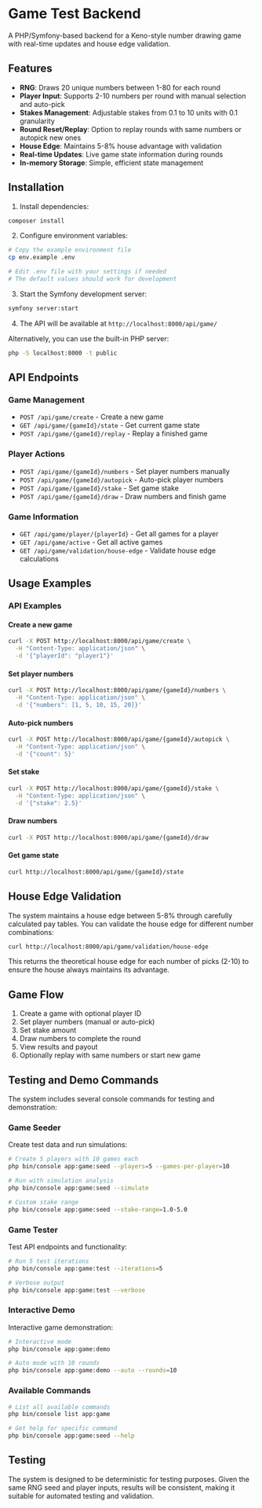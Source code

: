 # Game Test Backend

A PHP/Symfony-based backend for a Keno-style number drawing game with real-time updates and house edge validation.

## Features

- **RNG**: Draws 20 unique numbers between 1-80 for each round
- **Player Input**: Supports 2-10 numbers per round with manual selection and auto-pick
- **Stakes Management**: Adjustable stakes from 0.1 to 10 units with 0.1 granularity
- **Round Reset/Replay**: Option to replay rounds with same numbers or autopick new ones
- **House Edge**: Maintains 5-8% house advantage with validation
- **Real-time Updates**: Live game state information during rounds
- **In-memory Storage**: Simple, efficient state management

## Installation

1. Install dependencies:
```bash
composer install
```

2. Configure environment variables:
```bash
# Copy the example environment file
cp env.example .env

# Edit .env file with your settings if needed
# The default values should work for development
```

3. Start the Symfony development server:
```bash
symfony server:start
```

4. The API will be available at `http://localhost:8000/api/game/`

Alternatively, you can use the built-in PHP server:
```bash
php -S localhost:8000 -t public
```

## API Endpoints

### Game Management

- `POST /api/game/create` - Create a new game
- `GET /api/game/{gameId}/state` - Get current game state
- `POST /api/game/{gameId}/replay` - Replay a finished game

### Player Actions

- `POST /api/game/{gameId}/numbers` - Set player numbers manually
- `POST /api/game/{gameId}/autopick` - Auto-pick player numbers
- `POST /api/game/{gameId}/stake` - Set game stake
- `POST /api/game/{gameId}/draw` - Draw numbers and finish game

### Game Information

- `GET /api/game/player/{playerId}` - Get all games for a player
- `GET /api/game/active` - Get all active games
- `GET /api/game/validation/house-edge` - Validate house edge calculations

## Usage Examples

### API Examples

#### Create a new game
```bash
curl -X POST http://localhost:8000/api/game/create \
  -H "Content-Type: application/json" \
  -d '{"playerId": "player1"}'
```

#### Set player numbers
```bash
curl -X POST http://localhost:8000/api/game/{gameId}/numbers \
  -H "Content-Type: application/json" \
  -d '{"numbers": [1, 5, 10, 15, 20]}'
```

#### Auto-pick numbers
```bash
curl -X POST http://localhost:8000/api/game/{gameId}/autopick \
  -H "Content-Type: application/json" \
  -d '{"count": 5}'
```

#### Set stake
```bash
curl -X POST http://localhost:8000/api/game/{gameId}/stake \
  -H "Content-Type: application/json" \
  -d '{"stake": 2.5}'
```

#### Draw numbers
```bash
curl -X POST http://localhost:8000/api/game/{gameId}/draw
```

#### Get game state
```bash
curl http://localhost:8000/api/game/{gameId}/state
```

## House Edge Validation

The system maintains a house edge between 5-8% through carefully calculated pay tables. You can validate the house edge for different number combinations:

```bash
curl http://localhost:8000/api/game/validation/house-edge
```

This returns the theoretical house edge for each number of picks (2-10) to ensure the house always maintains its advantage.

## Game Flow

1. Create a game with optional player ID
2. Set player numbers (manual or auto-pick)
3. Set stake amount
4. Draw numbers to complete the round
5. View results and payout
6. Optionally replay with same numbers or start new game



## Testing and Demo Commands

The system includes several console commands for testing and demonstration:

### Game Seeder
Create test data and run simulations:
```bash
# Create 5 players with 10 games each
php bin/console app:game:seed --players=5 --games-per-player=10

# Run with simulation analysis
php bin/console app:game:seed --simulate

# Custom stake range
php bin/console app:game:seed --stake-range=1.0-5.0
```

### Game Tester
Test API endpoints and functionality:
```bash
# Run 5 test iterations
php bin/console app:game:test --iterations=5

# Verbose output
php bin/console app:game:test --verbose
```

### Interactive Demo
Interactive game demonstration:
```bash
# Interactive mode
php bin/console app:game:demo

# Auto mode with 10 rounds
php bin/console app:game:demo --auto --rounds=10
```

### Available Commands
```bash
# List all available commands
php bin/console list app:game

# Get help for specific command
php bin/console app:game:seed --help
```

## Testing

The system is designed to be deterministic for testing purposes. Given the same RNG seed and player inputs, results will be consistent, making it suitable for automated testing and validation.
